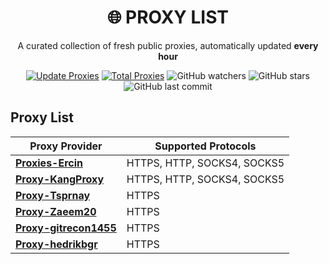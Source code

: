 <div align="center">

# 🌐 PROXY LIST

A curated collection of fresh public proxies, automatically updated **every hour**

[![Update Proxies](https://github.com/handeveloper1/Proxy/actions/workflows/blank.yml/badge.svg)](https://github.com/handeveloper1/Proxy/actions/workflows/blank.yml)
[![Total Proxies](https://img.shields.io/badge/Total%20Proxies-+100k-blue.svg)](#)
![GitHub watchers](https://img.shields.io/github/watchers/handeveloper1/Proxy?style=social)
![GitHub stars](https://img.shields.io/github/stars/handeveloper1/Proxy?style=social)
![GitHub last commit](https://img.shields.io/github/last-commit/handeveloper1/Proxy?color=green)

</div>


## Proxy List

| Proxy Provider      | Supported Protocols             |
|---------------------|--------------------------------|
| [**Proxies-Ercin** ](https://github.com/handeveloper1/Proxy/tree/main/Proxies-Ercin)  | HTTPS, HTTP, SOCKS4, SOCKS5   |
| [**Proxy-KangProxy**](https://github.com/handeveloper1/Proxy/tree/main/Proxy-KangProxy) | HTTPS, HTTP, SOCKS4, SOCKS5   |
| [**Proxy-Tsprnay** ](https://github.com/handeveloper1/Proxy/tree/main/Proxy-Tsprnay)  | HTTPS                          |
| [**Proxy-Zaeem20** ](https://github.com/handeveloper1/Proxy/tree/main/Proxy-Zaeem20)  | HTTPS                          |
| [**Proxy-gitrecon1455**](https://github.com/handeveloper1/Proxy/tree/main/Proxy-gitrecon1455) | HTTPS                     |
| [**Proxy-hedrikbgr**](https://github.com/handeveloper1/Proxy/tree/main/Proxy-hendrikbgr) | HTTPS                          |
